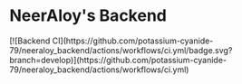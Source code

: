<h1>NeerAloy's Backend</h1>
[![Backend CI](https://github.com/potassium-cyanide-79/neeraloy_backend/actions/workflows/ci.yml/badge.svg?branch=develop)](https://github.com/potassium-cyanide-79/neeraloy_backend/actions/workflows/ci.yml)